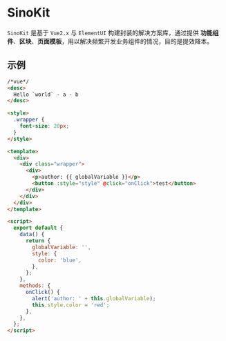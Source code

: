 # SinoKit

`SinoKit` 是基于 `Vue2.x` 与 `ElementUI` 构建封装的解决方案库，通过提供 **功能组件**、**区块**、**页面模板**，用以解决频繁开发业务组件的情况，目的是提效降本。

## 示例

<!--
<iframe width="100%" height="470" src="//jsfiddle.net/vecharts/ydkyhjv6/embedded/result,html,js/?bodyColor=fff" allowfullscreen="allowfullscreen" frameborder="0"></iframe> -->

```html
/*vue*/
<desc>
  Hello `world` - a - b
</desc>

<style>
  .wrapper {
    font-size: 20px;
  }
</style>

<template>
  <div>
    <div class="wrapper">
      <div>
        <p>author: {{ globalVariable }}</p>
        <button :style="style" @click="onClick">test</button>
      </div>
    </div>
  </div>
</template>

<script>
  export default {
    data() {
      return {
        globalVariable: '',
        style: {
          color: 'blue',
        },
      };
    },
    methods: {
      onClick() {
        alert('author: ' + this.globalVariable);
        this.style.color = 'red';
      },
    },
  };
</script>
```
